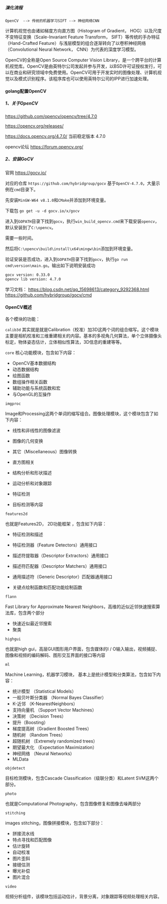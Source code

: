 ##### 演化流程

`OpenCV  --> 传统的机器学习SIFT --> 神经网络CNN`

计算机视觉也由诸如梯度方向直方图（Histogram of Gradient， HOG）以及尺度不变特征变换（Scale-Invariant Feature Transform， SIFT）等传统的手办特征（Hand-Crafted Feature）与浅层模型的组合逐渐转向了以卷积神经网络（Convolutional Neural Network， CNN）为代表的深度学习模型。

OpenCV的全称是Open Source Computer Vision Library，是一个跨平台的计算机视觉库。OpenCV是由英特尔公司发起并参与开发，以BSD许可证授权发行，可以在商业和研究领域中免费使用。OpenCV可用于开发实时的图像处理、计算机视觉以及模式识别程序。该程序库也可以使用英特尔公司的IPP进行加速处理。


#### golang配置OpenCV

##### 1、关于OpenCV

https://github.com/opencv/opencv/tree/4.7.0

https://opencv.org/releases/

https://docs.opencv.org/4.7.0/  当前稳定版本 4.7.0

opencv论坛 https://forum.opencv.org/


##### 2、安装GoCV

官网 https://gocv.io/

对应的仓库 `https://github.com/hybridgroup/gocv`  基于`OpenCV-4.7.0`，大量示例在`cmd`目录下。

先安装`MinGW-W64 v8.1.0`和`CMake`并添加到环境变量。

下载包 `go get -u -d gocv.io/x/gocv`

进入到`GOPATH`目录下找到`gocv`，执行`win_build_opencv.cmd`来下载安装`opencv`，默认安装到了`C:\opencv`。

需要一些时间。

然后将`C:\opencv\build\install\x64\mingw\bin`添加到环境变量。

验证安装是否成功，进入到`GOPATH`目录下找到`gocv`，执行`go run cmd\version\main.go`。输出如下说明安装成功

```bash
gocv version: 0.33.0
opencv lib version: 4.7.0
```

学习文档：
https://blog.csdn.net/qq_15698613/category_9292368.html
https://github.com/hybridgroup/gocv/cmd


#### OpenCV概述

各个模块的功能：

`calib3d`
其实就是就是Calibration（校准）加3D这两个词的组合缩写。这个模块主要是相机校准和三维重建相关的内容。基本的多视角几何算法，单个立体摄像头标定，物体姿态估计，立体相似性算法，3D信息的重建等等。

`core`
核心功能模块，包含如下内容：

- OpenCV基本数据结构
- 动态数据结构
- 绘图函数
- 数组操作相关函数
- 辅助功能与系统函数和宏
- 与OpenGL的互操作

`imgproc`

Image和Processing这两个单词的缩写组合。图像处理模块，这个模块包含了如下内容：

- 线性和非线性的图像滤波

- 图像的几何变换
- 其它（Miscellaneous）图像转换
- 直方图相关
- 结构分析和形状描述
- 运动分析和对象跟踪
- 特征检测
- 目标检测等内容

`features2d`

也就是Features2D， 2D功能框架 ，包含如下内容：

- 特征检测和描述

- 特征检测器（Feature Detectors）通用接口
- 描述符提取器（Descriptor Extractors）通用接口
- 描述符匹配器（Descriptor Matchers）通用接口
- 通用描述符（Generic Descriptor）匹配器通用接口
- 关键点绘制函数和匹配功能绘制函数

`flann`

 Fast Library for Approximate Nearest Neighbors，高维的近似近邻快速搜索算法库，包含两个部分

- 快速近似最近邻搜索
- 聚类

`highgui`

也就是high gui，高层GUI图形用户界面，包含媒体的I / O输入输出，视频捕捉、图像和视频的编码解码、图形交互界面的接口等内容

`ml`


Machine Learning，机器学习模块， 基本上是统计模型和分类算法，包含如下内容：

- 统计模型 （Statistical Models）
- 一般贝叶斯分类器 （Normal Bayes Classifier）
- K-近邻 （K-NearestNeighbors）
- 支持向量机 （Support Vector Machines）
- 决策树 （Decision Trees）
- 提升（Boosting）
- 梯度提高树（Gradient Boosted Trees）
- 随机树 （Random Trees）
- 超随机树 （Extremely randomized trees）
- 期望最大化 （Expectation Maximization）
- 神经网络 （Neural Networks）
- MLData

`objdetect`

目标检测模块，包含Cascade Classification（级联分类）和Latent SVM这两个部分。

`photo`

也就是Computational Photography，包含图像修复和图像去噪两部分

`stitching`

images stitching，图像拼接模块，包含如下部分：

- 拼接流水线
- 特点寻找和匹配图像
- 估计旋转
- 自动校准
- 图片歪斜
- 接缝估测
- 曝光补偿
- 图片混合

`video`


视频分析组件，该模块包括运动估计，背景分离，对象跟踪等视频处理相关内容。





